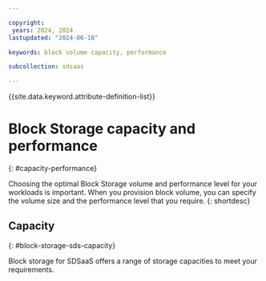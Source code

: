 ```yaml
---

copyright:
 years: 2024, 2024
lastupdated: "2024-06-18"

keywords: block volume capacity, performance

subcollection: sdsaas

---
```


{{site.data.keyword.attribute-definition-list}}

# Block Storage capacity and performance
{: #capacity-performance}

Choosing the optimal Block Storage volume and performance level for your workloads is important. When you provision block volume, you can specify the volume size and the performance level that you require.
{: shortdesc}

## Capacity
{: #block-storage-sds-capacity}

Block storage for SDSaaS offers a range of storage capacities to meet your requirements.
